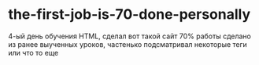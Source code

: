 # the-first-job-is-70-done-personally
4-ый день обучения HTML, сделал вот такой сайт 70% работы сделано из ранее выученных уроков, частенько подсматривал некоторые теги или что то еще
